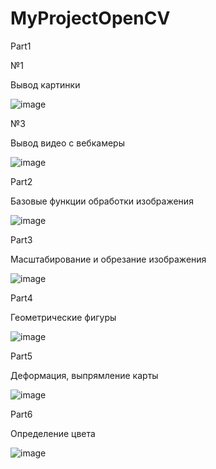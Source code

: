 # MyProjectOpenCV
 
 Part1

№1

 Вывод картинки

![image](https://user-images.githubusercontent.com/65816571/134873172-eb595db7-12dc-4704-9bdd-e4d560a93c92.png)

№3 

Вывод видео с вебкамеры

![image](https://user-images.githubusercontent.com/65816571/134873039-831ced18-d5e9-48ee-be59-16ebd695cec8.png)

Part2

Базовые функции обработки изображения

![image](https://user-images.githubusercontent.com/65816571/134878850-3e611820-9563-4804-8f9f-9e1a73628f64.png)

Part3

Масштабирование и обрезание изображения

![image](https://user-images.githubusercontent.com/65816571/134888090-f3b2a852-22f6-4774-b576-87ed3de18ea7.png)

Part4

Геометрические фигуры

![image](https://user-images.githubusercontent.com/65816571/134940188-a0de8373-4a0e-4465-9c8f-6eb091b38b90.png)

Part5

Деформация, выпрямление карты

![image](https://user-images.githubusercontent.com/65816571/134955359-f7bfccee-4b8e-43ad-8ac8-9e6c582e5b5f.png)

Part6

Определение цвета

![image](https://user-images.githubusercontent.com/65816571/135048064-db2379b2-a66b-49ac-9026-c42dd0e3a9ab.png)

